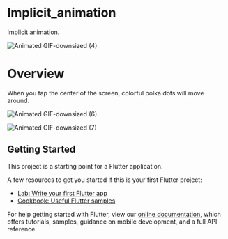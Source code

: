 # Implicit_animation

 Implicit animation.

 ![Animated GIF-downsized (4)](https://user-images.githubusercontent.com/53788311/80296383-96f9b900-87b5-11ea-9f46-9783ead2c782.gif)

# Overview

 When you tap the center of the screen, colorful polka dots will move around.

 ![Animated GIF-downsized (6)](https://user-images.githubusercontent.com/53788311/80298643-6ae83300-87c9-11ea-8125-c7b88fb1c37e.gif)

 ![Animated GIF-downsized (7)](https://user-images.githubusercontent.com/53788311/80298695-ec3fc580-87c9-11ea-9a08-6475e9a0808d.gif)


## Getting Started

This project is a starting point for a Flutter application.

A few resources to get you started if this is your first Flutter project:

- [Lab: Write your first Flutter app](https://flutter.dev/docs/get-started/codelab)
- [Cookbook: Useful Flutter samples](https://flutter.dev/docs/cookbook)

For help getting started with Flutter, view our
[online documentation](https://flutter.dev/docs), which offers tutorials,
samples, guidance on mobile development, and a full API reference.

